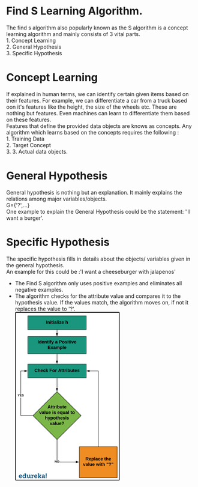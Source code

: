 # Find S Learning Algorithm.
The find s algorithm also popularly known as the S algorithm is a concept learning algorithm and mainly consists of 3 vital parts.<br> 1. Concept Learning<br> 2. General Hypothesis<br> 3. Specific Hypothesis<br>
# Concept Learning
If explained in human terms, we can identify certain given items based on their features. For example, we can differentiate a car from a truck based oon it's features like the height, the size of the wheels etc. These are nothing but features. Even machines can learn to differentiate them based on these features. <br>Features that define the provided data objects are knows as concepts. Any algorithm which learns based on the concepts requires the following :<br>1. Training Data<br>2. Target Concept<br>3. 3. Actual data objects.<br>
# General Hypothesis
General hypothesis is nothing but an explanation. It mainly explains the relations among major variables/objects.<br>G={'?',...}<br> One example to explain the General Hypothesis could be the statement: ' I want a burger'.
# Specific Hypothesis
The specific hypothesis fills in details about the objects/ variables given in the general hypothesis.<br> An example for this could be :'I want a cheeseburger with jalapenos'<br>

- The Find S algorithm only uses positive examples and eliminates all negative examples.<br>
- The algorithm checks for the attribute value and compares it to the hypothesis value. If the values match, the algorithm moves on, if not it replaces the value to '?'.<br>
![alt text](image.png)
